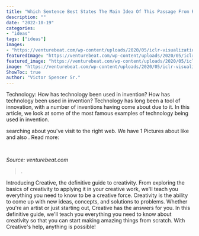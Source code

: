 ```yaml
---
title: "Which Sentence Best States The Main Idea Of This Passage From R Four Freedoms Speech ~"
description: ""
date: "2022-10-19"
categories:
- "ideas"
tags: ["ideas"]
images:
- "https://venturebeat.com/wp-content/uploads/2020/05/iclr-visualization.png?w=800"
featuredImage: "https://venturebeat.com/wp-content/uploads/2020/05/iclr-visualization.png?w=800"
featured_image: "https://venturebeat.com/wp-content/uploads/2020/05/iclr-visualization.png?w=800"
image: "https://venturebeat.com/wp-content/uploads/2020/05/iclr-visualization.png?w=800"
ShowToc: true
author: "Victor Spencer Sr."
---
```



Technology: How has technology been used in invention?
How has technology been used in invention? Technology has long been a tool of innovation, with a number of inventions having come about due to it. In this article, we look at some of the most famous examples of technology being used in invention.

	

		
searching about  you've visit to the right web. We have 1 Pictures about  like  and also . Read more:
		
    
## 

<img loading=lazy src="https://venturebeat.com/wp-content/uploads/2020/05/iclr-visualization.png?w=800" onerror="this.onerror=null;this.src='https://tse4.mm.bing.net/th?id=OIP.1rhQQ4whOa-CxDLQLgT0AAHaDt&amp;pid=15.1';" alt="">

_Source: venturebeat.com_

>. 

	

Introducing Creative, the definitive guide to creativity. From exploring the basics of creativity to applying it in your creative work, we'll teach you everything you need to know to be a creative force.
Creativity is the ability to come up with new ideas, concepts, and solutions to problems. Whether you're an artist or just starting out, Creative has the answers for you. In this definitive guide, we'll teach you everything you need to know about creativity so that you can start making amazing things from scratch. With Creative's help, anything is possible!

